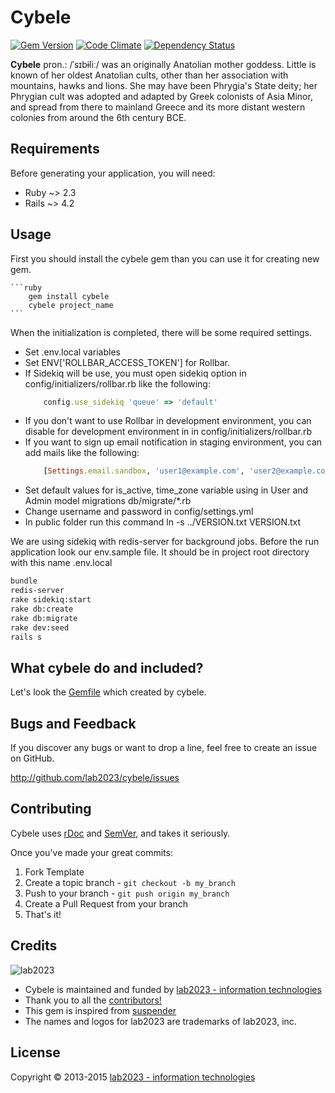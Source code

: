 # Cybele

[![Gem Version](https://badge.fury.io/rb/cybele.png)](http://badge.fury.io/rb/cybele)
[![Code Climate](https://codeclimate.com/github/kebab-project/cybele.png)](https://codeclimate.com/github/kebab-project/cybele)
[![Dependency Status](https://gemnasium.com/kebab-project/cybele.png)](https://gemnasium.com/kebab-project/cybele)

**Cybele** pron.: /ˈsɪbɨliː/ was an originally Anatolian mother goddess. Little is known of her oldest Anatolian cults,
other than her association with mountains, hawks and lions. She may have been Phrygia's State deity; her Phrygian cult
was adopted and adapted by Greek colonists of Asia Minor, and spread from there to mainland Greece and its more distant
western colonies from around the 6th century BCE.

## Requirements

Before generating your application, you will need:

* Ruby ~> 2.3
* Rails ~> 4.2

## Usage

First you should install the cybele gem than you can use it for creating new gem.

    ```ruby
        gem install cybele
        cybele project_name
    ```

When the initialization is completed, there will be some required settings.

* Set .env.local variables
* Set ENV['ROLLBAR_ACCESS_TOKEN'] for Rollbar.
* If Sidekiq will be use, you must open sidekiq option in config/initializers/rollbar.rb like the following:
    ```ruby 
        config.use_sidekiq 'queue' => 'default' 
    ```
* If you don't want to use Rollbar in development environment, you can disable for development environment in 
  in config/initializers/rollbar.rb
* If you want to sign up email notification in staging environment, you can add mails like the following: 
    ```ruby 
        [Settings.email.sandbox, 'user1@example.com', 'user2@example.com']
    ``` 
* Set default values for is_active, time_zone variable using in User and Admin model migrations db/migrate/*.rb
* Change username and password in config/settings.yml
* In public folder run this command ln -s ../VERSION.txt VERSION.txt

We are using sidekiq  with redis-server for background jobs.
Before the run application look our env.sample file. It should be in project root directory with this name .env.local
```bash
bundle
redis-server
rake sidekiq:start
rake db:create
rake db:migrate
rake dev:seed
rails s
```

## What cybele do and included?

Let's look the [Gemfile](https://raw.github.com/lab2023/cybele/develop/templates/cybele_Gemfile) which created by cybele.

## Bugs and  Feedback

If you discover any bugs or want to drop a line, feel free to create an issue on GitHub.

http://github.com/lab2023/cybele/issues

## Contributing

Cybele uses [rDoc](http://rubydoc.info/gems/cybele) and [SemVer](http://semver.org/), and takes it seriously.

Once you've made your great commits:

1. Fork Template
2. Create a topic branch - `git checkout -b my_branch`
3. Push to your branch - `git push origin my_branch`
4. Create a Pull Request from your branch
5. That's it!

## Credits

![lab2023](http://lab2023.com/assets/images/named-logo.png)

- Cybele is maintained and funded by [lab2023 - information technologies](http://lab2023.com/)
- Thank you to all the [contributors!](../../graphs/contributors)
- This gem is inspired from [suspender](https://github.com/thoughtbot/suspenders)
- The names and logos for lab2023 are trademarks of lab2023, inc.

## License

Copyright © 2013-2015 [lab2023 - information technologies](http://lab2023.com)